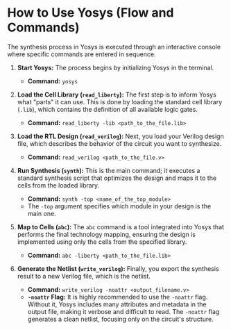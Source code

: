 # How to Use Yosys (Flow and Commands)

The synthesis process in Yosys is executed through an interactive console where specific commands are entered in sequence.

1.  **Start Yosys:** The process begins by initializing Yosys in the terminal.
    * **Command:** `yosys`

2.  **Load the Cell Library (`read_liberty`):** The first step is to inform Yosys what "parts" it can use. This is done by loading the standard cell library (`.lib`), which contains the definition of all available logic gates.
    * **Command:** `read_liberty -lib <path_to_the_file.lib>`

3.  **Load the RTL Design (`read_verilog`):** Next, you load your Verilog design file, which describes the behavior of the circuit you want to synthesize.
    * **Command:** `read_verilog <path_to_the_file.v>`

4.  **Run Synthesis (`synth`):** This is the main command; it executes a standard synthesis script that optimizes the design and maps it to the cells from the loaded library.
    * **Command:** `synth -top <name_of_the_top_module>`
    * The `-top` argument specifies which module in your design is the main one.

5.  **Map to Cells (`abc`):** The `abc` command is a tool integrated into Yosys that performs the final technology mapping, ensuring the design is implemented using only the cells from the specified library.
    * **Command:** `abc -liberty <path_to_the_file.lib>`

6.  **Generate the Netlist (`write_verilog`):** Finally, you export the synthesis result to a new Verilog file, which is the netlist.
    * **Command:** `write_verilog -noattr <output_filename.v>`
    * **`-noattr` Flag:** It is highly recommended to use the `-noattr` flag. Without it, Yosys includes many attributes and metadata in the output file, making it verbose and difficult to read. The `-noattr` flag generates a clean netlist, focusing only on the circuit's structure.